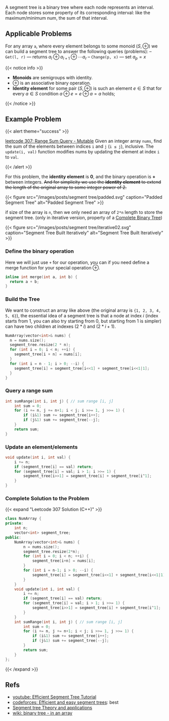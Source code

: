 
A segment tree is a binary tree where each node represents an interval. Each node stores some property of its corresponding interval: like the maximum/minimum num, the sum of that interval.

<!--more-->

## Applicable Problems

For any array `a`, where every element belongs to some monoid $(S, \oplus)$ we can build a segment tree to answer the following queries (problems):
– `Get(l, r)` — returns $a_l \oplus a_{l+1} \oplus \dotsb a_r$
– `Change(p, x)` — set $a_p = x$

{{< notice info >}}

* **Monoids** are semigroups with identity.
* $\oplus$ is an associative binary operation.
* **Identity element** for some pair $(S, \oplus)$ is such an element $e \in S$ that for every $a \in S$ condition $a ⊕ e = e \oplus a = a$ holds;

{{< /notice >}}

## Example Problem

{{< alert theme="success" >}}

[leetcode 307: Range Sum Query - Mutable](https://leetcode.com/problems/range-sum-query-mutable/)
Given an integer array `nums`, find the sum of the elements between indices `i` and `j` (`i ≤ j`), inclusive.
The `update(i, val)` function modifies nums by updating the element at index `i` to `val`.

{{< /alert >}}

For this problem, the **identity element** is **0**, and the binary operation is **+** between integers.
~~And for simplicity we use the **identity element** to extend the length of the original array to some integer power of 2.~~

{{< figure src="/images/posts/segment tree/padded.svg" caption="Padded Segment Tree" alt="Padded Segment Tree" >}}

if size of the array is `n`, then we only need an array of `2*n` length to store the segment tree. (only in iterative version, property of a [Complete Binary Tree](https://en.wikipedia.org/wiki/Binary_tree#Arrays))

{{< figure src="/images/posts/segment tree/iterative02.svg" caption="Segment Tree Built Iteratively" alt="Segment Tree Built Iteratively" >}}

### Define the binary operation

Here we will just use `+` for our operation, you can if you need define a merge function for your special operation $\oplus$.

```C++
inline int merge(int a, int b) {
  return a + b;
}
```

### Build the Tree

We want to construct an array like above (the original array is `{1, 2, 3, 4, 5, 6}`), the essential idea of a segment tree is that a node at index $i$ (index starts from 1, you can also try starting from 0, but starting from 1 is simpler) can have two children at indexes $(2 \ast i)$ and $(2 \ast i + 1)$.

```C++
NumArray(vector<int>& nums) {
  n = nums.size();
  segment_tree.resize(2 * n);
  for (int i = 0; i < n; ++i) {
    segment_tree[i + n] = nums[i];
  }
  for (int i = n - 1; i > 0; --i) {
    segment_tree[i] = segment_tree[i<<1] + segment_tree[i<<1|1];
  }
}
```

### Query a range sum

```C++
int sumRange(int i, int j) { // sum range [i, j]
    int sum = 0;
    for (i += n, j += n+1; i < j; i >>= 1, j >>= 1) {
        if (i&1) sum += segment_tree[i++];
        if (j&1) sum += segment_tree[--j];
    }
    return sum;
}
```

### Update an element/elements

```C++
void update(int i, int val) {
    i += n;
    if (segment_tree[i] == val) return;
    for (segment_tree[i] = val; i > 1; i >>= 1) {
        segment_tree[i>>1] = segment_tree[i] + segment_tree[i^1];
    }
}
```

### Complete Solution to the Problem

{{< expand "Leetcode 307 Solution (C++)" >}}

```C++
class NumArray {
private:
    int n;
    vector<int> segment_tree;
public:
    NumArray(vector<int>& nums) {
        n = nums.size();
        segment_tree.resize(2*n);
        for (int i = 0; i < n; ++i) {
            segment_tree[i+n] = nums[i];
        }
        for (int i = n-1; i > 0; --i) {
            segment_tree[i] = segment_tree[i<<1] + segment_tree[i<<1|1];
        }
    }
    void update(int i, int val) {
        i += n;
        if (segment_tree[i] == val) return;
        for (segment_tree[i] = val; i > 1; i >>= 1) {
            segment_tree[i>>1] = segment_tree[i] + segment_tree[i^1];
        }
    }
    int sumRange(int i, int j) { // sum range [i, j]
        int sum = 0;
        for (i += n, j += n+1; i < j; i >>= 1, j >>= 1) {
            if (i&1) sum += segment_tree[i++];
            if (j&1) sum += segment_tree[--j];
        }
        return sum;
    }
};
```

{{< /expand >}}

## Refs

* [youtube: Efficient Segment Tree Tutorial](https://www.youtube.com/watch?v=Oq2E2yGadnU)
* [codeforces: Efficient and easy segment trees](https://codeforces.com/blog/entry/18051): best
* [Segment tree Theory and applications](http://maratona.ic.unicamp.br/MaratonaVerao2016/material/segment_tree_lecture.pdf)
* [wiki: binary tree - in an array](https://en.wikipedia.org/wiki/Binary_tree#Arrays)
